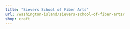 ```yaml
---
title: "Sievers School of Fiber Arts"
url: /washington-island/sievers-school-of-fiber-arts/
shop: craft
---
```

